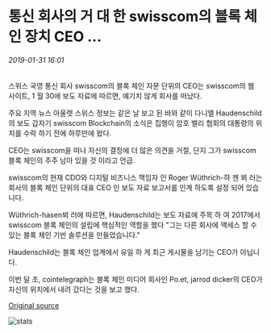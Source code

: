 # 통신 회사의 거 대 한 swisscom의 블록 체인 장치 CEO ...

###### 2019-01-31 16:01

스위스 국영 통신 회사 swisscom의 블록 체인 자문 단위의 CEO는 swisscom의 웹 사이트, 1 월 30에 보도 자료에 따르면, 예기치 않게 회사를 떠났다.

주요 지역 뉴스 아울렛 스위스 정보는 같은 날 보고 된 바와 같이 다니엘 Haudenschild의 보도 갑자기 swisscom Blockchain의 소식은 집행이 암호 밸리 협회의 대통령의 위치를 수락 하기 전에 하루만에 왔다.

CEO는 swisscom을 떠나 자신의 결정에 더 많은 의견을 거절, 단지 그가 swisscom 블록 체인의 주주 남아 있을 것 이라고 언급.

swisscom의 현재 CDO와 디지털 비즈니스 책임자 인 Roger Wüthrich-하 젠 뵈 러는 회사의 블록 체인 단위의 대표 CEO 인 보도 자료 보고서를 인계 하도록 설정 되어 있습니다.

Wüthrich-hasen뵈 러에 따르면, Haudenschild는 보도 자료에 주목 하 여 2017에서 swisscom 블록 체인의 설립에 핵심적인 역할을 했다 "그는 다른 회사에 액세스 할 수 있는 블록 체인 기반 솔루션을 만들었습니다."

Haudenschild는 블록 체인 업계에서 유일 하 게 최근 게시물을 남기는 CEO가 아닙니다.

이번 달 초, cointelegraph는 블록 체인 미디어 회사인 Po.et, jarrod dicker의 CEO가 자신의 위치에서 내려 갔다는 것을 보고 했다.

[Original source](https://cointelegraph.com/news/ceo-of-telecoms-giant-swisscoms-blockchain-unit-steps-down)

![stats](https://c.statcounter.com/11760860/0/a89fa40b/1/ "stats")